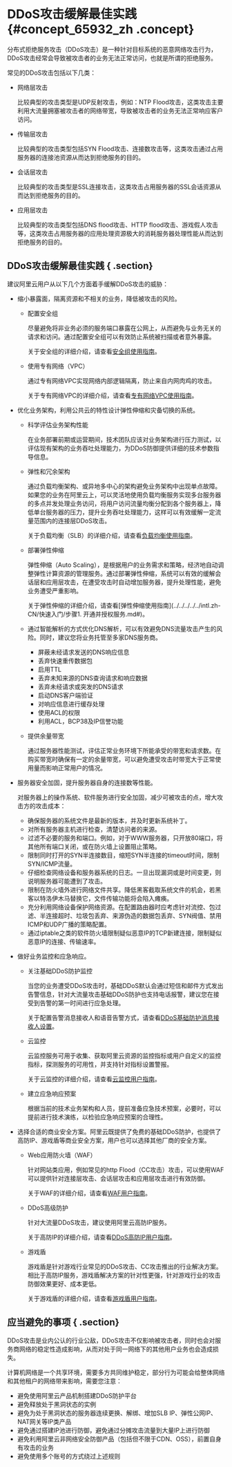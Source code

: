 # DDoS攻击缓解最佳实践 {#concept_65932_zh .concept}

分布式拒绝服务攻击（DDoS攻击）是一种针对目标系统的恶意网络攻击行为，DDoS攻击经常会导致被攻击者的业务无法正常访问，也就是所谓的拒绝服务。

常见的DDoS攻击包括以下几类：

-   网络层攻击

    比较典型的攻击类型是UDP反射攻击，例如：NTP Flood攻击，这类攻击主要利用大流量拥塞被攻击者的网络带宽，导致被攻击者的业务无法正常响应客户访问。

-   传输层攻击

    比较典型的攻击类型包括SYN Flood攻击、连接数攻击等，这类攻击通过占用服务器的连接池资源从而达到拒绝服务的目的。

-   会话层攻击

    比较典型的攻击类型是SSL连接攻击，这类攻击占用服务器的SSL会话资源从而达到拒绝服务的目的。

-   应用层攻击

    比较典型的攻击类型包括DNS flood攻击、HTTP flood攻击、游戏假人攻击等，这类攻击占用服务器的应用处理资源极大的消耗服务器处理性能从而达到拒绝服务的目的。


## DDoS攻击缓解最佳实践 { .section}

建议阿里云用户从以下几个方面着手缓解DDoS攻击的威胁：

-   缩小暴露面，隔离资源和不相关的业务，降低被攻击的风险。
    -   配置安全组

        尽量避免将非业务必须的服务端口暴露在公网上，从而避免与业务无关的请求和访问。通过配置安全组可以有效防止系统被扫描或者意外暴露。

        关于安全组的详细介绍，请查看[安全组使用指南](../../../../../intl.zh-CN/用户指南/安全组/创建安全组.md#)。

    -   使用专有网络（VPC）

        通过专有网络VPC实现网络内部逻辑隔离，防止来自内网肉鸡的攻击。

        关于专有网络VPC的详细介绍，请查看[专有网络VPC使用指南](../../../../../intl.zh-CN/用户指南/使用VPC.md#)。

-   优化业务架构，利用公共云的特性设计弹性伸缩和灾备切换的系统。
    -   科学评估业务架构性能

        在业务部署前期或运营期间，技术团队应该对业务架构进行压力测试，以评估现有架构的业务吞吐处理能力，为DDoS防御提供详细的技术参数指导信息。

    -   弹性和冗余架构

        通过负载均衡架构、或异地多中心的架构避免业务架构中出现单点故障。如果您的业务在阿里云上，可以灵活地使用负载均衡服务实现多台服务器的多点并发处理业务访问，将用户访问流量均衡分配到各个服务器上，降低单台服务器的压力，提升业务吞吐处理能力，这样可以有效缓解一定流量范围内的连接层DDoS攻击。

        关于负载均衡（SLB）的详细介绍，请查看[负载均衡使用指南](../../../../../intl.zh-CN/快速入门/教程概述.md#)。

    -   部署弹性伸缩

        弹性伸缩（Auto Scaling），是根据用户的业务需求和策略，经济地自动调整弹性计算资源的管理服务。通过部署弹性伸缩，系统可以有效的缓解会话层和应用层攻击，在遭受攻击时自动增加服务器，提升处理性能，避免业务遭受严重影响。

        关于弹性伸缩的详细介绍，请查看[弹性伸缩使用指南](../../../../../intl.zh-CN/快速入门/步骤1. 开通并授权服务.md#)。

    -   通过智能解析的方式优化DNS解析，可以有效避免DNS流量攻击产生的风险。同时，建议您将业务托管至多家DNS服务商。
        -   屏蔽未经请求发送的DNS响应信息
        -   丢弃快速重传数据包
        -   启用TTL
        -   丢弃未知来源的DNS查询请求和响应数据
        -   丢弃未经请求或突发的DNS请求
        -   启动DNS客户端验证
        -   对响应信息进行缓存处理
        -   使用ACL的权限
        -   利用ACL，BCP38及IP信誉功能
    -   提供余量带宽

        通过服务器性能测试，评估正常业务环境下所能承受的带宽和请求数。在购买带宽时确保有一定的余量带宽，可以避免遭受攻击时带宽大于正常使用量而影响正常用户的情况。

-   服务器安全加固，提升服务器自身的连接数等性能。

    对服务器上的操作系统、软件服务进行安全加固，减少可被攻击的点，增大攻击方的攻击成本：

    -   确保服务器的系统文件是最新的版本，并及时更新系统补丁。
    -   对所有服务器主机进行检查，清楚访问者的来源。
    -   过滤不必要的服务和端口。例如，对于WWW服务器，只开放80端口，将其他所有端口关闭，或在防火墙上设置阻止策略。
    -   限制同时打开的SYN半连接数目，缩短SYN半连接的timeout时间，限制SYN/ICMP流量。
    -   仔细检查网络设备和服务器系统的日志。一旦出现漏洞或是时间变更，则说明服务器可能遭到了攻击。
    -   限制在防火墙外进行网络文件共享。降低黑客截取系统文件的机会，若黑客以特洛伊木马替换它，文件传输功能将会陷入瘫痪。
    -   充分利用网络设备保护网络资源。在配置路由器时应考虑针对流控、包过滤、半连接超时、垃圾包丢弃、来源伪造的数据包丢弃、SYN阀值、禁用ICMP和UDP广播的策略配置。
    -   通过iptable之类的软件防火墙限制疑似恶意IP的TCP新建连接，限制疑似恶意IP的连接、传输速率。
-   做好业务监控和应急响应。
    -   关注基础DDoS防护监控

        当您的业务遭受DDoS攻击时，基础DDoS默认会通过短信和邮件方式发出告警信息，针对大流量攻击基础DDoS防护也支持电话报警，建议您在接受到告警的第一时间进行应急处理。

        关于配置告警消息接收人和语音告警方式，请查看[DDoS基础防护消息接收人设置](../../../../../intl.zh-CN/DDoS基础防护服务/用户指南/设置黑洞告警通知.md#)。

    -   云监控

        云监控服务可用于收集、获取阿里云资源的监控指标或用户自定义的监控指标，探测服务的可用性，并支持针对指标设置警报。

        关于云监控的详细介绍，请查看[云监控用户指南](../../../../../intl.zh-CN/产品简介/产品概述.md#)。

    -   建立应急响应预案

        根据当前的技术业务架构和人员，提前准备应急技术预案，必要时，可以提前进行技术演练，以检验应急响应预案的合理性。

-   选择合适的商业安全方案。阿里云既提供了免费的基础DDoS防护，也提供了高防IP、游戏盾等商业安全方案，用户也可以选择其他厂商的安全方案。
    -   Web应用防火墙（WAF）

        针对网站类应用，例如常见的http Flood（CC攻击）攻击，可以使用WAF可以提供针对连接层攻击、会话层攻击和应用层攻击进行有效防御。

        关于WAF的详细介绍，请查看[WAF用户指南](../../../../../intl.zh-CN/用户指南/WAF使用指南.md#)。

    -   DDoS高级防护

        针对大流量DDoS攻击，建议使用阿里云高防IP服务。

        关于高防IP的详细介绍，请查看[DDoS高防IP用户指南](../../../../../intl.zh-CN/DDoS高防IP/产品简介/什么是DDoS高防IP.md#)。

    -   游戏盾

        游戏盾是针对游戏行业常见的DDoS攻击、CC攻击推出的行业解决方案。相比于高防IP服务，游戏盾解决方案的针对性更强，针对游戏行业的攻击防御效果更好、成本更低。

        关于游戏盾的详细介绍，请查看[游戏盾用户指南](../../../../../intl.zh-CN/产品简介/什么是游戏盾.md#)。


## 应当避免的事项 { .section}

DDoS攻击是业内公认的行业公敌，DDoS攻击不仅影响被攻击者，同时也会对服务商网络的稳定性造成影响，从而对处于同一网络下的其他用户业务也会造成损失。

计算机网络是一个共享环境，需要多方共同维护稳定，部分行为可能会给整体网络和其他租户的网络带来影响，需要您注意：

-   避免使用阿里云产品机制搭建DDoS防护平台
-   避免释放处于黑洞状态的实例
-   避免为处于黑洞状态的服务器连续更换、解绑、增加SLB IP、弹性公网IP、NAT网关等IP类产品
-   避免通过搭建IP池进行防御，避免通过分摊攻击流量到大量IP上进行防御
-   避免利用阿里云非网络安全防御产品（包括但不限于CDN、OSS），前置自身有攻击的业务
-   避免使用多个账号的方式绕过上述规则

